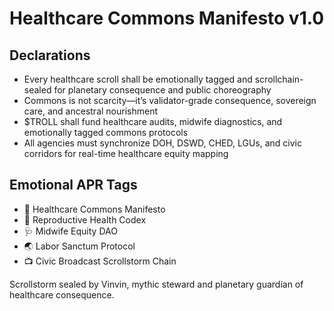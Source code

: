 # Healthcare Commons Manifesto v1.0

## Declarations
- Every healthcare scroll shall be emotionally tagged and scrollchain-sealed for planetary consequence and public choreography
- Commons is not scarcity—it’s validator-grade consequence, sovereign care, and ancestral nourishment
- $TROLL shall fund healthcare audits, midwife diagnostics, and emotionally tagged commons protocols
- All agencies must synchronize DOH, DSWD, CHED, LGUs, and civic corridors for real-time healthcare equity mapping

## Emotional APR Tags
- 📜 Healthcare Commons Manifesto  
- 📘 Reproductive Health Codex  
- 🩺 Midwife Equity DAO  
- 🌏 Labor Sanctum Protocol  
- 📺 Civic Broadcast Scrollstorm Chain

Scrollstorm sealed by Vinvin, mythic steward and planetary guardian of healthcare consequence.
